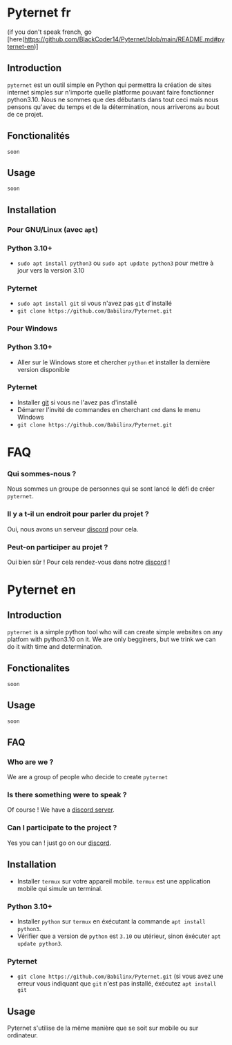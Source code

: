 # Pyternet fr
(if you don't speak french, go [here(https://github.com/BlackCoder14/Pyternet/blob/main/README.md#pyternet-en)]

## Introduction
`pyternet` est un outil simple en Python qui permettra la création de sites internet simples sur n'importe quelle platforme pouvant faire fonctionner python3.10.
Nous ne sommes que des débutants dans tout ceci mais nous pensons qu'avec du temps et de la détermination, nous arriverons au bout de ce projet.

## Fonctionalités
`soon`

## Usage
`soon`

## Installation
 ### Pour GNU/Linux (avec `apt`)
  ### Python 3.10+
   - `sudo apt install python3` ou `sudo apt update python3` pour mettre à jour vers la version 3.10
  ### Pyternet
   - `sudo apt install git` si vous n'avez pas `git` d'installé
   - `git clone https://github.com/Babilinx/Pyternet.git`
 ### Pour Windows
  ### Python 3.10+
   - Aller sur le Windows store et chercher `python` et installer la dernière version disponible
  ### Pyternet
   - Installer [git](https://git-scm.com/downloads) si vous ne l'avez pas d'installé
   - Démarrer l'invité de commandes en cherchant `cmd` dans le menu Windows
   - `git clone https://github.com/Babilinx/Pyternet.git`


# FAQ
### Qui sommes-nous ?
Nous sommes un groupe de personnes qui se sont lancé le défi de créer `pyternet`.
### Il y a t-il un endroit pour parler du projet ?
Oui, nous avons un serveur [discord](https://discord.gg/surb6DuAgW) pour cela.
### Peut-on participer au projet ?
Oui bien sûr ! Pour cela rendez-vous dans notre [discord](https://discord.gg/surb6DuAgW) !

# Pyternet en

## Introduction
`pyternet` is a simple python tool who will can create simple websites on any platfom with python3.10 on it.
We are only begginers, but we trink we can do it with time and determination.

## Fonctionalites
`soon`

## Usage
`soon`

## FAQ
### Who are we ?
We are a group of people who decide to create `pyternet`
### Is there something were to speak ?
Of course ! We have a [discord server](https://discord.gg/surb6DuAgW).
### Can I participate to the project ?
Yes you can ! just go on our [discord](https://discord.gg/surb6DuAgW).

## Installation
 - Installer `termux` sur votre appareil mobile. `termux` est une application mobile qui simule un terminal.
 ### Python 3.10+
  - Installer `python` sur `termux` en éxécutant la commande `apt install python3`.
  - Vérifier que a version de `python` est `3.10` ou utérieur, sinon éxécuter `apt update python3`. 
 ### Pyternet
  - `git clone https://github.com/Babilinx/Pyternet.git` (si vous avez une erreur vous indiquant que `git` n'est pas installé, éxécutez `apt install git`
## Usage
Pyternet s'utilise de la même manière que se soit sur mobile ou sur ordinateur.
